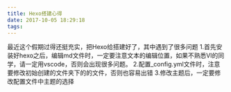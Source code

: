 ```yaml
---
title: Hexo搭建心得
date: 2017-10-05 18:29:18
tags:
---
```

最近这个假期过得还挺充实，把Hexo给搭建好了，其中遇到了很多问题
1.首先安装好hexo之后，编辑md文件时，一定要注意文本的编辑位置，如果不熟悉VI的同学，请一定用vscode，否则会出现很多问题。
2.配置_config.yml文件时，注意要修改初始创建的文件夹下的的文件，否则也容易出错
3.修改主题后，一定要修改配置文件中主题的选择